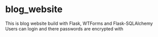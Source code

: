 # blog_website
This is blog website build with Flask, WTForms and Flask-SQLAlchemy
Users can login and there passwords are encrypted with 
